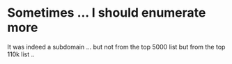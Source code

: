 # Sometimes ... I should enumerate more
It was indeed a subdomain ... but not from the top 5000 list but from the top 110k list ..

